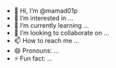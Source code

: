 - 👋 Hi, I’m @mamad01p
- 👀 I’m interested in ...
- 🌱 I’m currently learning ...
- 💞️ I’m looking to collaborate on ...
- 📫 How to reach me ...
- 😄 Pronouns: ...
- ⚡ Fun fact: ...

<!---
mamad01p/mamad01p is a ✨ special ✨ repository because its `README.md` (this file) appears on your GitHub profile.
You can click the Preview link to take a look at your changes.
--->
